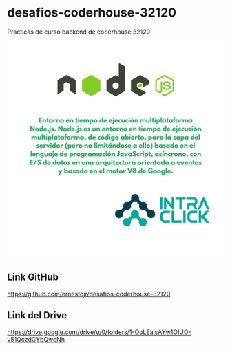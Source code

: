 # desafios-coderhouse-32120

Practicas de curso backend de coderhouse 32120

![image](Node.jpg)

## Link GitHub

https://github.com/ernestojr/desafios-coderhouse-32120

## Link del Drive

https://drive.google.com/drive/u/0/folders/1-OoLEaisAYw1OIUO-v51QczdGYbQwcNh
